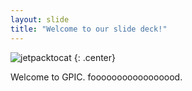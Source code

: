 ```yaml
---
layout: slide
title: "Welcome to our slide deck!"
---
```


![jetpacktocat](https://octodex.github.com/images/jetpacktocat.png)
{: .center}

Welcome to GPIC.
fooooooooooooooood.
